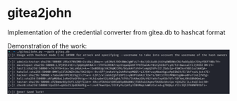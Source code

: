 # gitea2john
Implementation of the credential converter from gitea.db to hashcat format

Demonstration of the work:
![example.png](./img/example.png)
